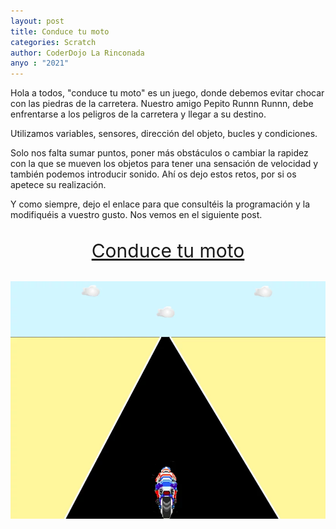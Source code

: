 ```yaml
---
layout: post
title: Conduce tu moto
categories: Scratch
author: CoderDojo La Rinconada
anyo : "2021"
---
```


Hola a todos, "conduce tu moto" es un juego, donde debemos evitar chocar con las piedras de la carretera. Nuestro amigo Pepito Runnn Runnn, debe enfrentarse a los peligros de la carretera y llegar a su destino. 

Utilizamos variables, sensores, dirección del objeto, bucles y condiciones.

Solo nos falta sumar puntos, poner más obstáculos o cambiar la rapidez con la que se mueven los objetos para tener una sensación de velocidad y también podemos introducir sonido. Ahí os dejo estos retos, por si os apetece su realización.

Y como siempre, dejo el enlace para que consultéis la programación y la modifiquéis a vuestro gusto. Nos vemos en el siguiente post. 

<br>
<span style="display:block;text-align:center;font-size:30px"><a href="https://scratch.mit.edu/projects/527071829/" target="blank">Conduce tu moto</a></span>
<br>

<span style="display:block;text-align:center">![moto]</span>


[moto]:/images/moto.webp
